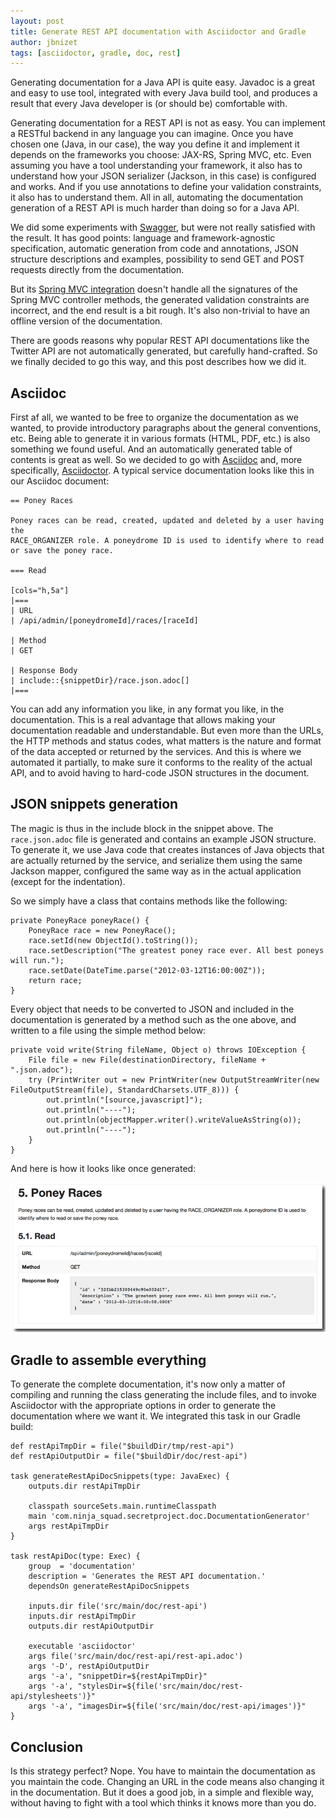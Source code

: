 ```yaml
---
layout: post
title: Generate REST API documentation with Asciidoctor and Gradle
author: jbnizet
tags: [asciidoctor, gradle, doc, rest]
---
```


Generating documentation for a Java API is quite easy. Javadoc is a great and easy to use tool, integrated with every Java build tool,
and produces a result that every Java developer is (or should be) comfortable with.

Generating documentation for a REST API is not as easy. You can implement a RESTful backend in any language you can imagine. Once you have chosen one
(Java, in our case), the way you define it and implement it depends on the frameworks you choose: JAX-RS, Spring MVC, etc. Even assuming you have a tool 
understanding your framework, it also has to understand how your JSON serializer (Jackson, in this case) is configured and works. And if 
you use annotations to define your validation constraints, it also has to understand them. All in all, automating the documentation generation
of a REST API is much harder than doing so for a Java API.

We did some experiments with [Swagger](http://swagger.wordnik.com/), but were not really satisfied with the result. It has good points: language
and framework-agnostic specification, automatic generation from code and annotations, JSON structure descriptions and examples, possibility to send GET 
and POST requests directly from the documentation.

But its [Spring MVC integration](https://github.com/martypitt/swagger-springmvc) doesn't handle all the signatures of the Spring MVC
controller methods, the generated validation constraints are incorrect, and the end result is a bit rough. It's also non-trivial to have an offline
version of the documentation. 

There are goods reasons why popular REST API documentations like the Twitter API are not automatically generated, but 
carefully hand-crafted. So we finally decided to go this way, and this post describes how we did it.

## Asciidoc

First af all, we wanted to be free to organize the documentation as we wanted, to provide introductory paragraphs about the general
conventions, etc. Being able to generate it in various formats (HTML, PDF, etc.) is also something we found useful. And an automatically generated
table of contents is great as well. So we decided
to go with [Asciidoc](http://www.methods.co.nz/asciidoc/) and, more specifically, [Asciidoctor](http://asciidoctor.org/). A typical service documentation 
looks like this in our Asciidoc document:

    == Poney Races

    Poney races can be read, created, updated and deleted by a user having the 
    RACE_ORGANIZER role. A poneydrome ID is used to identify where to read 
    or save the poney race.

    === Read

    [cols="h,5a"]
    |===
    | URL
    | /api/admin/[poneydromeId]/races/[raceId]

    | Method
    | GET

    | Response Body
    | include::{snippetDir}/race.json.adoc[]
    |===

You can add any information you like, in any format you like, in the documentation. This is a real advantage that allows making your documentation
readable and understandable. But even more than the URLs, the HTTP methods and status codes, what matters is the nature and format of the data
accepted or returned by the services. And this is where we automated it partially, to make sure it conforms to the reality of the actual API,
and to avoid having to hard-code JSON structures in the document. 

## JSON snippets generation

The magic is thus in the include block in the snippet above. The `race.json.adoc` file is generated and contains an example JSON structure. 
To generate it, we use Java code that creates instances of Java objects that are actually returned by the service, and serialize them using the 
same Jackson mapper, configured the same way as in the actual application (except for the indentation).

So we simply have a class that contains methods like the following:

    private PoneyRace poneyRace() {
        PoneyRace race = new PoneyRace();
        race.setId(new ObjectId().toString());
        race.setDescription("The greatest poney race ever. All best poneys will run.");
        race.setDate(DateTime.parse("2012-03-12T16:00:00Z"));
        return race;
    }

Every object that needs to be converted to JSON and included in the documentation is generated by a method such as the one above,
and written to a file using the simple method below:

    private void write(String fileName, Object o) throws IOException {
        File file = new File(destinationDirectory, fileName + ".json.adoc");
        try (PrintWriter out = new PrintWriter(new OutputStreamWriter(new FileOutputStream(file), StandardCharsets.UTF_8))) {
            out.println("[source,javascript]");
            out.println("----");
            out.println(objectMapper.writer().writeValueAsString(o));
            out.println("----");
        }
    }

And here is how it looks like once generated:

![Result of the documentation](/assets/images/rest-api-doc-result.png)

## Gradle to assemble everything

To generate the complete documentation, it's now only a matter of compiling and running the class generating the include files, and to invoke Asciidoctor
with the appropriate options in order to generate the documentation where we want it. We integrated this task in our Gradle build:

    def restApiTmpDir = file("$buildDir/tmp/rest-api")
    def restApiOutputDir = file("$buildDir/doc/rest-api")

    task generateRestApiDocSnippets(type: JavaExec) {
        outputs.dir restApiTmpDir

        classpath sourceSets.main.runtimeClasspath
        main 'com.ninja_squad.secretproject.doc.DocumentationGenerator'
        args restApiTmpDir
    }

    task restApiDoc(type: Exec) {
        group  = 'documentation'
        description = 'Generates the REST API documentation.'
        dependsOn generateRestApiDocSnippets

        inputs.dir file('src/main/doc/rest-api')
        inputs.dir restApiTmpDir
        outputs.dir restApiOutputDir

        executable 'asciidoctor'
        args file('src/main/doc/rest-api/rest-api.adoc')
        args '-D', restApiOutputDir
        args '-a', "snippetDir=${restApiTmpDir}"
        args '-a', "stylesDir=${file('src/main/doc/rest-api/stylesheets')}"
        args '-a', "imagesDir=${file('src/main/doc/rest-api/images')}"
    }

## Conclusion

Is this strategy perfect? Nope. You have to maintain the documentation as you maintain the code. Changing an URL in the code means also changing it in the
documentation. But it does a good job, in a simple and flexible way, without having to fight with a tool which thinks it knows more than you do.
